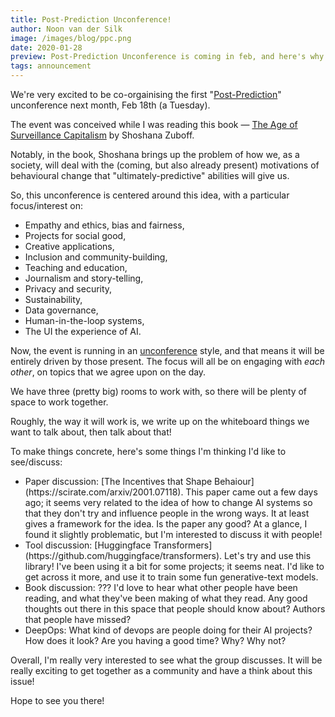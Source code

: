 ```yaml
---
title: Post-Prediction Unconference!
author: Noon van der Silk
image: /images/blog/ppc.png
date: 2020-01-28
preview: Post-Prediction Unconference is coming in feb, and here's why we're excited!
tags: announcement
---
```


We're very excited to be co-orgainising the first "[Post-Prediction](https://postpredictionconference.github.io/)" unconference next month, Feb 18th (a Tuesday).

The event was conceived while I was reading this book &mdash; [The Age
of Surveillance Capitalism](https://www.goodreads.com/book/show/26195941-the-age-of-surveillance-capitalism) by Shoshana
Zuboff.

Notably, in the book, Shoshana brings up the problem of how we, as a society,
will deal with the (coming, but also already present) motivations of
behavioural change that "ultimately-predictive" abilities will give us.

So, this unconference is centered around this idea, with a particular
focus/interest on:

- Empathy and ethics, bias and fairness,
- Projects for social good,
- Creative applications,
- Inclusion and community-building,
- Teaching and education,
- Journalism and story-telling,
- Privacy and security,
- Sustainability,
- Data governance,
- Human-in-the-loop systems,
- The UI the experience of AI.

Now, the event is running in an
[unconference](https://en.wikipedia.org/wiki/Unconference) style, and that
means it will be entirely driven by those present. The focus will all be on
engaging with _each other_, on topics that we agree upon on the day.

We have three (pretty big) rooms to work with, so there will be plenty of
space to work together.

Roughly, the way it will work is, we write up on the whiteboard things we want
to talk about, then talk about that!

To make things concrete, here's some things I'm thinking I'd like to
see/discuss:

<!--more-->

<ul class="normal">
<li>Paper discussion: [The Incentives that Shape
Behaiour](https://scirate.com/arxiv/2001.07118). This paper came out a few
days ago; it seems very related to the idea of how to change AI systems so
that they don't try and influence people in the wrong ways. It at least gives
a framework for the idea. Is the paper any good? At a glance, I found it
slightly problematic, but I'm interested to discuss it with people!
</li>
<li>Tool discussion: [Huggingface
Transformers](https://github.com/huggingface/transformers). Let's try and use
this library! I've been using it a bit for some projects; it seems neat. I'd
like to get across it more, and use it to train some fun generative-text
models.
</li>
<li>Book discussion: ??? I'd love to hear what other people have been reading,
and what they've been making of what they read. Any good thoughts out there in
this space that people should know about? Authors that people have missed?
</li>
<li>DeepOps: What kind of devops are people doing for their AI projects? How
does it look? Are you having a good time? Why? Why not?
</li>
</ul>

Overall, I'm really very interested to see what the group discusses. It will
be really exciting to get together as a community and have a think about this
issue! 

Hope to see you there!
